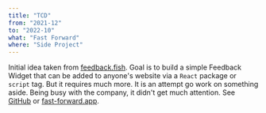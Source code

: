 ```yaml
---
title: "TCD"
from: "2021-12"
to: "2022-10"
what: "Fast Forward"
where: "Side Project"
---
```


Initial idea taken from [feedback.fish](https://feedback.fish). Goal is to build a simple Feedback Widget that can be added to anyone's website via a `React` package or `script` tag. But it requires much more. It is an attempt go work on something aside. Being busy with the company, it didn't get much attention. See [GitHub](https://github.com/mxkaske/fast-forward) or [fast-forward.app](https://fast-forward.app).
